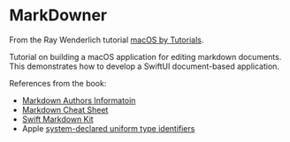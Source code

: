 # MarkDowner

From the Ray Wenderlich tutorial [macOS by Tutorials](https://www.raywenderlich.com/books/macos-by-tutorials/v1.0/).

Tutorial on building a macOS application for editing markdown documents. This 
demonstrates how to develop a SwiftUI document-based application.

References from the book:
 - [Markdown Authors Informatoin](https://daringfireball.net/projects/markdown/)
 - [Markdown Cheat Sheet](https://github.com/adam-p/markdown-here/wiki/Markdown-Cheatsheet)
 - [Swift Markdown Kit](https://github.com/objecthub/swift-markdownkit)
 - Apple [system-declared uniform type identifiers](https://developer.apple.com/library/archive/documentation/Miscellaneous/Reference/UTIRef/Articles/System-DeclaredUniformTypeIdentifiers.html)

